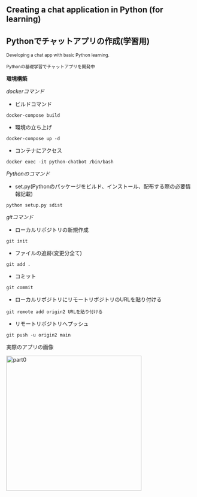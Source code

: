 ## Creating a chat application in Python (for learning)
## Pythonでチャットアプリの作成(学習用)

<sub> Developing a chat app with basic Python learning. </sub>

<sub> Pythonの基礎学習でチャットアプリを開発中 </sub>

**環境構築**

*dockerコマンド*

* ビルドコマンド
```
docker-compose build
```
* 環境の立ち上げ
```
docker-compose up -d
```
* コンテナにアクセス
```
docker exec -it python-chatbot /bin/bash
```

*Pythonのコマンド*

* set.py(Pythonのパッケージをビルド、インストール、配布する際の必要情報記載)
```
python setup.py sdist
```

*gitコマンド*

* ローカルリポジトリの新規作成
```
git init
```

* ファイルの追跡(変更分全て)
```
git add .
```

* コミット
```
git commit
```

* ローカルリポジトリにリモートリポジトリのURLを貼り付ける
```
git remote add origin2 URLを貼り付ける
```

* リモートリポジトリへプッシュ
```
git push -u origin2 main
```

実際のアプリの画像

<img width="361" alt="part0" src="https://github.com/ryoohtani/simple-chatbot-python/assets/139527783/1ab55e10-074c-493f-9880-7be1a2e7e936">
